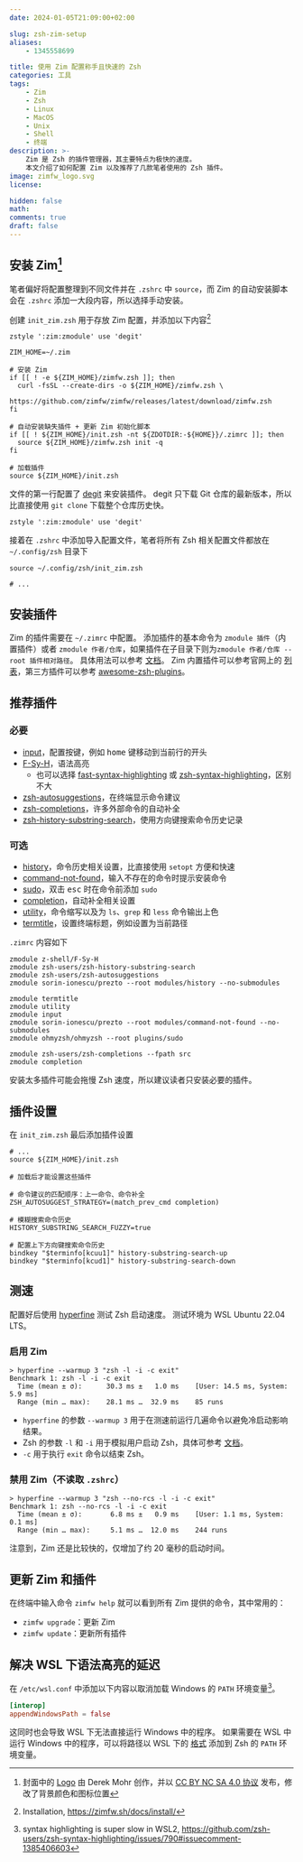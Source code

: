 ```yaml
---
date: 2024-01-05T21:09:00+02:00

slug: zsh-zim-setup
aliases:
    - 1345558699

title: 使用 Zim 配置称手且快速的 Zsh
categories: 工具
tags:
    - Zim
    - Zsh
    - Linux
    - MacOS
    - Unix
    - Shell
    - 终端
description: >-
    Zim 是 Zsh 的插件管理器，其主要特点为极快的速度。
    本文介绍了如何配置 Zim 以及推荐了几款笔者使用的 Zsh 插件。
image: zimfw_logo.svg
license:

hidden: false
math:
comments: true
draft: false
---
```


## 安装 Zim[^cover]

笔者偏好将配置整理到不同文件并在 `.zshrc` 中 `source`，而 Zim 的自动安装脚本会在 `.zshrc` 添加一大段内容，所以选择手动安装。

创建 `init_zim.zsh` 用于存放 Zim 配置，并添加以下内容[^zim_installation]

```shell
zstyle ':zim:zmodule' use 'degit'

ZIM_HOME=~/.zim

# 安装 Zim
if [[ ! -e ${ZIM_HOME}/zimfw.zsh ]]; then
  curl -fsSL --create-dirs -o ${ZIM_HOME}/zimfw.zsh \
      https://github.com/zimfw/zimfw/releases/latest/download/zimfw.zsh
fi

# 自动安装缺失插件 + 更新 Zim 初始化脚本
if [[ ! ${ZIM_HOME}/init.zsh -nt ${ZDOTDIR:-${HOME}}/.zimrc ]]; then
  source ${ZIM_HOME}/zimfw.zsh init -q
fi

# 加载插件
source ${ZIM_HOME}/init.zsh
```

文件的第一行配置了 [degit](https://github.com/Rich-Harris/degit) 来安装插件。
degit 只下载 Git 仓库的最新版本，所以比直接使用 `git clone` 下载整个仓库历史快。

```shell
zstyle ':zim:zmodule' use 'degit'
```

接着在 `.zshrc` 中添加导入配置文件，笔者将所有 Zsh 相关配置文件都放在 `~/.config/zsh` 目录下

```shell
source ~/.config/zsh/init_zim.zsh

# ...
```

## 安装插件

Zim 的插件需要在 `~/.zimrc` 中配置。
添加插件的基本命令为 `zmodule 插件`（内置插件）或者 `zmodule 作者/仓库`，如果插件在子目录下则为`zmodule 作者/仓库 --root 插件相对路径`。
具体用法可以参考 [文档](https://github.com/zimfw/zimfw?tab=readme-ov-file#zmodule)。
Zim 内置插件可以参考官网上的 [列表](https://zimfw.sh/docs/modules/)，第三方插件可以参考 [awesome-zsh-plugins](https://github.com/unixorn/awesome-zsh-plugins)。

## 推荐插件

### 必要

- [input](https://github.com/zimfw/input)，配置按键，例如 <kbd>home</kbd> 键移动到当前行的开头
- [F-Sy-H](https://github.com/z-shell/F-Sy-H)，语法高亮
  - 也可以选择 [fast-syntax-highlighting](https://github.com/zdharma-continuum/fast-syntax-highlighting) 或 [zsh-syntax-highlighting](https://github.com/zsh-users/zsh-syntax-highlighting)，区别不大
- [zsh-autosuggestions](https://github.com/zsh-users/zsh-autosuggestions)，在终端显示命令建议
- [zsh-completions](https://github.com/zsh-users/zsh-completions)，许多外部命令的自动补全
- [zsh-history-substring-search](https://github.com/zsh-users/zsh-history-substring-search)，使用方向键搜索命令历史记录

### 可选

- [history](https://github.com/sorin-ionescu/prezto/tree/master/modules/history)，命令历史相关设置，比直接使用 `setopt` 方便和快速
- [command-not-found](https://github.com/sorin-ionescu/prezto/tree/master/modules/command-not-found)，输入不存在的命令时提示安装命令
- [sudo](https://github.com/ohmyzsh/ohmyzsh/tree/master/plugins/sudo)，双击 <kbd>esc</kbd> 时在命令前添加 `sudo`
- [completion](https://github.com/zimfw/completion)，自动补全相关设置
- [utility](https://github.com/zimfw/utility)，命令缩写以及为 `ls`、`grep` 和 `less` 命令输出上色
- [termtitle](https://github.com/zimfw/termtitle)，设置终端标题，例如设置为当前路径

`.zimrc` 内容如下

```shell
zmodule z-shell/F-Sy-H
zmodule zsh-users/zsh-history-substring-search
zmodule zsh-users/zsh-autosuggestions
zmodule sorin-ionescu/prezto --root modules/history --no-submodules

zmodule termtitle
zmodule utility
zmodule input
zmodule sorin-ionescu/prezto --root modules/command-not-found --no-submodules
zmodule ohmyzsh/ohmyzsh --root plugins/sudo

zmodule zsh-users/zsh-completions --fpath src
zmodule completion
```

安装太多插件可能会拖慢 Zsh 速度，所以建议读者只安装必要的插件。

## 插件设置

在 `init_zim.zsh` 最后添加插件设置

```shell
# ...
source ${ZIM_HOME}/init.zsh

# 加载后才能设置这些插件

# 命令建议的匹配顺序：上一命令、命令补全
ZSH_AUTOSUGGEST_STRATEGY=(match_prev_cmd completion)

# 模糊搜索命令历史
HISTORY_SUBSTRING_SEARCH_FUZZY=true

# 配置上下方向键搜索命令历史
bindkey "$terminfo[kcuu1]" history-substring-search-up
bindkey "$terminfo[kcud1]" history-substring-search-down
```

## 测速

配置好后使用 [hyperfine](https://github.com/sharkdp/hyperfine) 测试 Zsh 启动速度。
测试环境为 WSL Ubuntu 22.04 LTS。

### 启用 Zim

```console
> hyperfine --warmup 3 "zsh -l -i -c exit"
Benchmark 1: zsh -l -i -c exit
  Time (mean ± σ):      30.3 ms ±   1.0 ms    [User: 14.5 ms, System: 5.9 ms]
  Range (min … max):    28.1 ms …  32.9 ms    85 runs
```

- `hyperfine` 的参数 `--warmup 3` 用于在测速前运行几遍命令以避免冷启动影响结果。
- Zsh 的参数 `-l` 和 `-i` 用于模拟用户启动 Zsh，具体可参考 [文档](https://zsh.sourceforge.io/Guide/zshguide02.html)。
- `-c` 用于执行 `exit` 命令以结束 Zsh。

### 禁用 Zim（不读取 `.zshrc`）

```console
> hyperfine --warmup 3 "zsh --no-rcs -l -i -c exit"
Benchmark 1: zsh --no-rcs -l -i -c exit
  Time (mean ± σ):       6.8 ms ±   0.9 ms    [User: 1.1 ms, System: 0.1 ms]
  Range (min … max):     5.1 ms …  12.0 ms    244 runs
```

注意到，Zim 还是比较快的，仅增加了约 20 毫秒的启动时间。

## 更新 Zim 和插件

在终端中输入命令 `zimfw help` 就可以看到所有 Zim 提供的命令，其中常用的：

- `zimfw upgrade`：更新 Zim
- `zimfw update`：更新所有插件

## 解决 WSL 下语法高亮的延迟

在 `/etc/wsl.conf` 中添加以下内容以取消加载 Windows 的 `PATH` 环境变量[^github_wsl_syntax_highlight]。

```toml
[interop]
appendWindowsPath = false
```

这同时也会导致 WSL 下无法直接运行 Windows 中的程序。
如果需要在 WSL 中运行 Windows 中的程序，可以将路径以 WSL 下的 [格式](https://learn.microsoft.com/zh-cn/windows/wsl/filesystems) 添加到 Zsh 的 `PATH` 环境变量。

[^cover]: 封面中的 [Logo](https://zimfw.sh) 由 Derek Mohr 创作，并以 [CC BY NC SA 4.0 协议](https://creativecommons.org/licenses/by-nc-sa/4.0/) 发布，修改了背景颜色和图标位置

[^zim_installation]: Installation, https://zimfw.sh/docs/install/

[^github_wsl_syntax_highlight]: syntax highlighting is super slow in WSL2, https://github.com/zsh-users/zsh-syntax-highlighting/issues/790#issuecomment-1385406603
